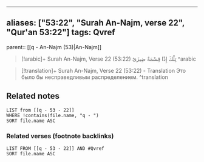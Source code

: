 
---
aliases: ["53:22", "Surah An-Najm, verse 22", "Qur'an 53:22"]
tags: Qvref
---

parent:: [[q - An-Najm (53)|An-Najm]]

> [!arabic]+ Surah An-Najm, Verse 22 (53:22)
> <span class="quran-arabic">تِلْكَ إِذًا قِسْمَةٌ ضِيزَىٰٓ</span>
^arabic

> [!translation]+ Surah An-Najm, Verse 22 (53:22) - Translation
> Это было бы несправедливым распределением.
^translation



## Related notes
```dataview
LIST from [[q - 53 - 22]]
WHERE !contains(file.name, "q - ")
SORT file.name ASC
```

### Related verses (footnote backlinks)
```dataview
LIST FROM [[q - 53 - 22]] AND #Qvref
SORT file.name ASC
```

